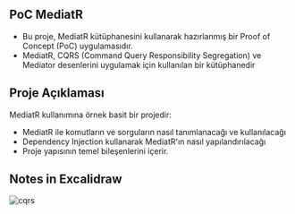 ## PoC MediatR

- Bu proje, MediatR kütüphanesini kullanarak hazırlanmış bir Proof of Concept (PoC) uygulamasıdır.
- MediatR, CQRS (Command Query Responsibility Segregation) ve Mediator desenlerini uygulamak için kullanılan bir kütüphanedir

## Proje Açıklaması

MediatR kullanımına örnek basit bir projedir:

- MediatR ile komutların ve sorguların nasıl tanımlanacağı ve kullanılacağı
- Dependency Injection kullanarak MediatR'ın nasıl yapılandırılacağı
- Proje yapısının temel bileşenlerini içerir.

## Notes in Excalidraw
![cqrs](https://github.com/BekirK-C/PoC.Mediatr/assets/80921292/c32a9b55-40ce-4f7d-a2b1-1d5808554f45)
